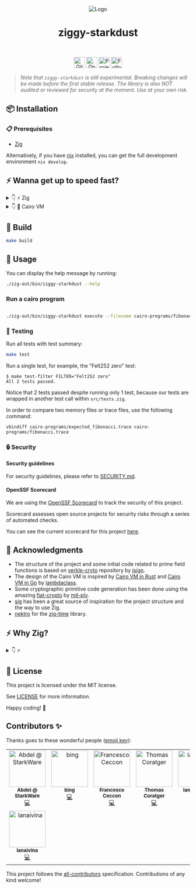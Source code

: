 <!-- markdownlint-disable MD033 -->
<!-- markdownlint-disable MD041 -->
<p align="center">
  <img src="https://github.com/keep-starknet-strange/ziggy-starkdust/blob/main/docs/kit/logo/starknet-zig-logo.png?raw=true" alt="Logo"/>
  <h1 align="center">ziggy-starkdust</h1>
</p>

<div align="center">
<br />

<a href="https://github.com/keep-starknet-strange/ziggy-starkdust/actions/workflows/test.yml"><img alt="GitHub Workflow Status (with event)" src="https://img.shields.io/github/actions/workflow/status/keep-starknet-strange/ziggy-starkdust/test.yml?style=for-the-badge" height=30></a>
<a href="https://securityscorecards.dev/viewer/?uri=github.com/keep-starknet-strange/ziggy-starkdust"><img alt="OpenSSF Scorecard Report" src="https://img.shields.io/ossf-scorecard/github.com/keep-starknet-strange/ziggy-starkdust?label=openssf%20scorecard&style=for-the-badge" height=30></a>
<a href="https://github.com/keep-starknet-strange/ziggy-starkdust/blob/main/LICENSE"><img src="https://img.shields.io/github/license/keep-starknet-strange/ziggy-starkdust.svg?style=for-the-badge" alt="Project license" height="30"></a>
<a href="https://twitter.com/StarknetZig"><img src="https://img.shields.io/twitter/follow/StarknetZig?style=for-the-badge&logo=twitter" alt="Follow StarknetZig on Twitter" height="30"></a>

</div>

> _Note that `ziggy-starkdust` is still experimental. Breaking changes will be made before the first stable release. The library is also NOT audited or reviewed for security at the moment. Use at your own risk._

## 📦 Installation

### 📋 Prerequisites

- [Zig](https://ziglang.org/)

Alternatively, if you have [nix](https://nixos.org/) installed, you can get the full development environment `nix develop`.

## ⚡ Wanna get up to speed fast?

<details>
  <summary>👇 ⚡ Zig </summary>

- [Zig language reference](https://ziglang.org/documentation/master/)
- [Zig Learn](https://ziglearn.org/)
- [Ziglings](https://ziglings.org/)

</details>

<details>
  <summary>👇 🐺 Cairo VM </summary>

- [Cairo Whitepaper](https://eprint.iacr.org/2021/1063.pdf)
- [OG Cairo VM in Python](https://github.com/starkware-libs/cairo-lang/tree/master/src/starkware/cairo/lang/vm)
- [Cairo VM in Rust](https://github.com/lambdaclass/cairo-vm)
- [Cairo VM in Go](https://github.com/lambdaclass/cairo-vm_in_go)

</details>

## 🔧 Build

```bash
make build
```

## 🤖 Usage

You can display the help message by running:

```bash
./zig-out/bin/ziggy-starkdust --help
```

### Run a cairo program

```bash

./zig-out/bin/ziggy-starkdust execute --filename cairo-programs/fibonacci.json --proof-mode=false
```


### 🧪 Testing

Run all tests with test summary:

```bash
make test
```

Run a single test, for example, the "Felt252 zero" test: 

```console
$ make test-filter FILTER="Felt252 zero"
All 2 tests passed.
```

Notice that 2 tests passed despite running only 1 test, because
our tests are wrapped in another test call within `src/tests.zig`.

In order to compare two memory files or trace files, use the following command: 

`vbindiff cairo-programs/expected_fibonacci.trace cairo-programs/fibonacci.trace`

### 🔒 Security

#### Security guidelines

For security guidelines, please refer to [SECURITY.md](docs/SECURITY.md).

#### OpenSSF Scorecard

We are using the [OpenSSF Scorecard](https://securityscorecards.dev/) to track the security of this project.

Scorecard assesses open source projects for security risks through a series of automated checks.

You can see the current scorecard for this project [here](https://securityscorecards.dev/viewer/?uri=github.com/keep-starknet-strange/ziggy-starkdust).

## 🙏 Acknowledgments

- The structure of the project and some initial code related to prime field functions is based on [verkle-cryto](https://github.com/jsign/verkle-crypto) repository by [jsign](https://github.com/jsign).
- The design of the Cairo VM is inspired by [Cairo VM in Rust](https://github.com/lambdaclass/cairo-vm) and [Cairo VM in Go](https://github.com/lambdaclass/cairo-vm_in_go) by [lambdaclass](https://lambdaclass.com/).
- Some cryptographic primitive code generation has been done using the amazing [fiat-crypto](https://github.com/mit-plv/fiat-crypto) by [mit-plv](https://github.com/mit-plv).
- [sig](https://github.com/Syndica/sig) has been a great source of inspiration for the project structure and the way to use Zig.
- [nektro](https://github.com/nektro/) for the [zig-time](https://github.com/nektro/zig-time) library.

## ⚡ Why Zig?

<details>
  <summary>👇 ⚡ </summary>

Choosing Zig for a third implementation of the Cairo VM brings several advantages, offering a unique blend of features not entirely covered by the existing Rust and Go implementations.

### 1. Simplicity and Readability

Zig aims for simplicity and clarity, enabling developers to read and understand the code quickly. It omits certain features like classes and exceptions to keep the language simple, which can be particularly useful for a VM where performance and maintainability are key.

### 2. Performance

Zig compiles to highly efficient native code, similar to Rust, making it an excellent choice for computationally-intensive tasks. The language's design gives the programmer direct control over memory and CPU, without unnecessary abstractions.

### 3. Explicit Control with Safety Features

Zig provides an environment where you have explicit control over memory allocation, similar to C and C++. While this does mean you're responsible for managing memory yourself, Zig offers certain safety features to catch common errors, like undefined behavior, during compile time or by providing runtime checks. This approach allows for a blend of performance and safety, making it a suitable choice for a VM where you often need fine-grained control.

### 4. C Interoperability

Zig offers first-class C interoperability without requiring any bindings or wrappers. This feature can be a game-changer for integrating with existing technologies.

### 5. Flexibility

Zig's comptime (compile-time) features offer powerful metaprogramming capabilities. This allows for expressive yet efficient code, as you can generate specialized routines at compile-time, reducing the need for runtime polymorphism.

### 6. Minimal Dependencies

Zig aims to reduce dependencies to a minimum, which could simplify the deployment and distribution of Cairo VM. This is particularly advantageous for systems that require high-reliability or have limited resources.

### 7. Community and Ecosystem

Although younger than Rust and Go, Zig's community is enthusiastic and rapidly growing. Adopting Zig at this stage means you can be a significant contributor to its ecosystem.

By choosing Zig for the third implementation of Cairo VM, we aim to leverage these features to build a high-performance, reliable, and maintainable virtual machine.

</details>

## 📄 License

This project is licensed under the MIT license.

See [LICENSE](LICENSE) for more information.

Happy coding! 🎉

## Contributors ✨

Thanks goes to these wonderful people ([emoji key](https://allcontributors.org/docs/en/emoji-key)):

<!-- ALL-CONTRIBUTORS-LIST:START - Do not remove or modify this section -->
<!-- prettier-ignore-start -->
<!-- markdownlint-disable -->
<table>
  <tbody>
    <tr>
      <td align="center" valign="top" width="14.28%"><a href="https://github.com/abdelhamidbakhta"><img src="https://avatars.githubusercontent.com/u/45264458?v=4?s=100" width="100px;" alt="Abdel @ StarkWare "/><br /><sub><b>Abdel @ StarkWare </b></sub></a><br /><a href="https://github.com/keep-starknet-strange/ziggy-starkdust/commits?author=abdelhamidbakhta" title="Code">💻</a></td>
      <td align="center" valign="top" width="14.28%"><a href="https://bingcicle.github.io/"><img src="https://avatars.githubusercontent.com/u/25565268?v=4?s=100" width="100px;" alt="bing"/><br /><sub><b>bing</b></sub></a><br /><a href="https://github.com/keep-starknet-strange/ziggy-starkdust/commits?author=bingcicle" title="Code">💻</a></td>
      <td align="center" valign="top" width="14.28%"><a href="https://ceccon.me/"><img src="https://avatars.githubusercontent.com/u/282580?v=4?s=100" width="100px;" alt="Francesco Ceccon"/><br /><sub><b>Francesco Ceccon</b></sub></a><br /><a href="https://github.com/keep-starknet-strange/ziggy-starkdust/commits?author=fracek" title="Code">💻</a></td>
      <td align="center" valign="top" width="14.28%"><a href="https://github.com/tcoratger"><img src="https://avatars.githubusercontent.com/u/60488569?v=4?s=100" width="100px;" alt="Thomas Coratger"/><br /><sub><b>Thomas Coratger</b></sub></a><br /><a href="https://github.com/keep-starknet-strange/ziggy-starkdust/commits?author=tcoratger" title="Code">💻</a></td>
      <td align="center" valign="top" width="14.28%"><a href="https://github.com/lambda-0x"><img src="https://avatars.githubusercontent.com/u/87354252?v=4?s=100" width="100px;" alt="lambda-0x"/><br /><sub><b>lambda-0x</b></sub></a><br /><a href="https://github.com/keep-starknet-strange/ziggy-starkdust/commits?author=lambda-0x" title="Code">💻</a></td>
      <td align="center" valign="top" width="14.28%"><a href="https://nils-mathieu.fr/"><img src="https://avatars.githubusercontent.com/u/80390054?v=4?s=100" width="100px;" alt="Nils"/><br /><sub><b>Nils</b></sub></a><br /><a href="https://github.com/keep-starknet-strange/ziggy-starkdust/commits?author=nils-mathieu" title="Code">💻</a></td>
      <td align="center" valign="top" width="14.28%"><a href="https://github.com/jobez"><img src="https://avatars.githubusercontent.com/u/615197?v=4?s=100" width="100px;" alt="johann bestowrous"/><br /><sub><b>johann bestowrous</b></sub></a><br /><a href="https://github.com/keep-starknet-strange/ziggy-starkdust/commits?author=jobez" title="Code">💻</a></td>
    </tr>
    <tr>
      <td align="center" valign="top" width="14.28%"><a href="https://github.com/lana-shanghai"><img src="https://avatars.githubusercontent.com/u/31368580?v=4?s=100" width="100px;" alt="lanaivina"/><br /><sub><b>lanaivina</b></sub></a><br /><a href="https://github.com/keep-starknet-strange/ziggy-starkdust/commits?author=lana-shanghai" title="Code">💻</a></td>
    </tr>
  </tbody>
</table>

<!-- markdownlint-restore -->
<!-- prettier-ignore-end -->

<!-- ALL-CONTRIBUTORS-LIST:END -->

This project follows the [all-contributors](https://github.com/all-contributors/all-contributors) specification. Contributions of any kind welcome!

